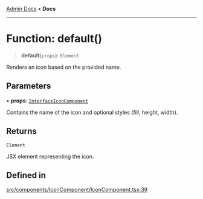 [Admin Docs](/) • **Docs**

***

# Function: default()

> **default**(`props`): `Element`

Renders an icon based on the provided name.

## Parameters

• **props**: [`InterfaceIconComponent`](../interfaces/InterfaceIconComponent.md)

Contains the name of the icon and optional styles (fill, height, width).

## Returns

`Element`

JSX element representing the icon.

## Defined in

[src/components/IconComponent/IconComponent.tsx:39](https://github.com/PalisadoesFoundation/talawa-admin/blob/main/src/components/IconComponent/IconComponent.tsx#L39)
